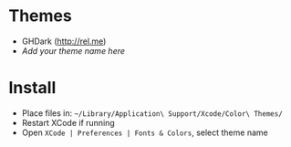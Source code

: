 
# Themes

 * GHDark (http://rel.me)
 * _Add your theme name here_

# Install

 * Place files in: `~/Library/Application\ Support/Xcode/Color\ Themes/`
 * Restart XCode if running
 * Open `XCode | Preferences | Fonts & Colors`, select theme name
 



